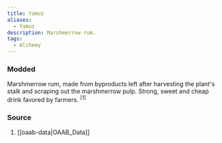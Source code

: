 ```yaml
---
title: Yamuz
aliases:
  - Yamuz
description: Marshmerrow rum.
tags:
  - Alchemy
---
```

### Modded
Marshmerrow rum, made from byproducts left after harvesting the plant's stalk and scraping out the marshmerrow pulp. Strong, sweet and cheap drink favored by farmers. <sup>[1]</sup>
### Source
1. [[oaab-data|OAAB_Data]]